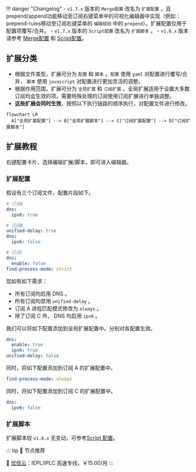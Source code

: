 <!-- prettier-ignore -->
!!! danger "Changelog"
    - `v1.7.x` 版本的 `Merge配置` 改名为 `扩展配置` ，且prepend/append功能移动至订阅右键菜单中的可视化编辑器中实现（例如：prepend-rules移动至订阅右键菜单的 `编辑规则` 中的 `prepend`）。扩展配置仅用于配置项覆写/合并。
    - `v1.7.x` 版本的 `Script配置` 改名为 `扩展脚本` 。
    - `v1.6.x` 版本请参考 [Merge配置](./merge.md) 和 [Script配置](./script.md)。

## 扩展分类

- 根据文件类型，扩展可分为 `配置` 和 `脚本` 。`配置` 使用 `yaml` 对配置进行覆写/合并， `脚本` 使用 `javascript` 对配置进行更加灵活的调整。
- 根据作用范围，扩展可分为 `全局扩展` 和 `订阅扩展` 。全局扩展适用于设置大多数订阅均会生效的项，需要特殊处理的订阅使用订阅扩展进行单独调整。
- **这些扩展会同时生效**，按照以下执行链路的顺序执行，对配置文件进行修改。

```mermaid
flowchart LR
  A["全局扩展配置"] --> B["全局扩展脚本"] --> C["订阅扩展配置"] --> D["订阅扩展脚本"]

```

## 扩展教程

右键配置卡片，选择编辑扩展/脚本，即可进入编辑器。

### 扩展配置

假设有三个订阅文件，配置片段如下。

```yaml
# 订阅A
dns:
  ipv6: true

# 订阅B
unified-delay: true
dns:
  ipv6: false

# 订阅C
dns:
  enable: false
find-process-mode: strict

```

现如有如下需求：

- 所有订阅均启用 DNS 。
- 所有订阅均禁用 `unified-delay` 。
- 订阅 A 进程匹配模式修改为 `always` 。
- 除了订阅 C 外， DNS 均启用 `ipv6` 。

我们可以将如下配置添加到全局扩展配置中。分别对各配置生效。

```yaml
dns:
  enable: true
  ipv6: true
unified-delay: false
```

同时，将如下配置添加到订阅 A 的扩展配置中。

```yaml
find-process-mode: always
```

同时，将如下配置添加到订阅 C 的扩展配置中。

```yaml
dns:
  ipv6: false
```

### 扩展脚本

扩展脚本较 `v1.6.x` 无变动，可参考[Script 配置](./script.md)。

::: tip 🎉 节点推荐

🚀 [优信云](https://www.优信云.com/#/register?code=JRtE5uIV)：IEPL/IPLC 高速专线，￥15.00/月
:::